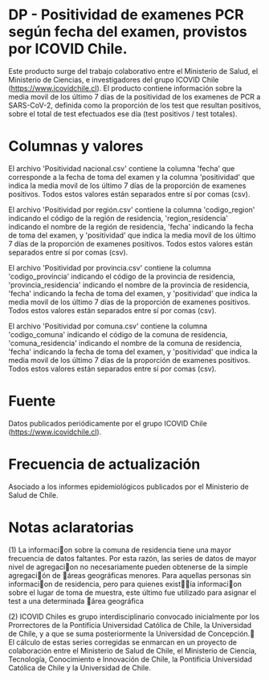 # DP - Positividad de examenes PCR según fecha del examen, provistos por ICOVID Chile. 

Este producto surge del trabajo colaborativo entre el Ministerio de Salud, el Ministerio de Ciencias, e investigadores del grupo ICOVID Chile (https://www.icovidchile.cl). El producto contiene información sobre la media movil de los último 7 días de la positividad de los examenes de PCR a SARS-CoV-2, definida como la proporción de los test que resultan positivos, sobre el total de test efectuados ese día (test positivos / test totales).  

# Columnas y valores
El archivo 'Positividad nacional.csv' contiene la columna 'fecha' que corresponde a la fecha de toma del examen y la columna 'positividad' que indica la media movil de los último 7 días de la proporción de examenes positivos. Todos estos valores están separados entre sí por comas (csv).

El archivo 'Positividad por región.csv' contiene la columna 'codigo_region' indicando el código de la región de residencia, 'region_residencia' indicando el nombre de la región de residencia, 'fecha' indicando la fecha de toma del examen, y 'positividad'  que indica la media movil de los último 7 días de la proporción de examenes positivos. Todos estos valores están separados entre sí por comas (csv).

El archivo 'Positividad por provincia.csv' contiene la columna 'codigo_provincia' indicando el código de la provincia de residencia, 'provincia_residencia' indicando el nombre de la provincia de residencia, 'fecha' indicando la fecha de toma del examen, y 'positividad' que indica la media movil de los último 7 días de la proporción de examenes positivos. Todos estos valores están separados entre sí por comas (csv).

El archivo 'Positividad por comuna.csv' contiene la columna 'codigo_comuna' indicando el código de la comuna de residencia, 'comuna_residencia' indicando el nombre de la comuna de residencia, 'fecha' indicando la fecha de toma del examen, y 'positividad' que indica la media movil de los último 7 días de la proporción de examenes positivos. Todos estos valores están separados entre sí por comas (csv).

# Fuente
Datos publicados periódicamente por el grupo ICOVID Chile (https://www.icovidchile.cl). 

# Frecuencia de actualización
Asociado a los informes epidemiológicos publicados por el Ministerio de Salud de Chile.

# Notas aclaratorias
(1) La informacion sobre la comuna de residencia tiene una mayor frecuencia de datos faltantes. Por esta razón, 
las series de datos de mayor nivel de agregacion no necesariamente pueden obtenerse de la simple agregación de áreas geográficas menores. Para aquellas personas sin informacion de residencia, pero para quienes existía informacion sobre el lugar de toma de muestra, este último fue utilizado para asignar el test a una determinada área geográfica

(2) ICOVID Chiles es grupo interdisciplinario convocado inicialmente por los Prorrectores de la Pontificia Universidad Católica de Chile, la Universidad de Chile, y a que se suma posteriormente la Universidad de Concepción. El cálculo de estas series corregidas se enmarcan en un proyecto de colaboración entre el Ministerio de Salud de Chile, el Ministerio de Ciencia, Tecnología, Conocimiento e Innovación de Chile, la Pontificia Universidad Católica de Chile y la Universidad de Chile.
